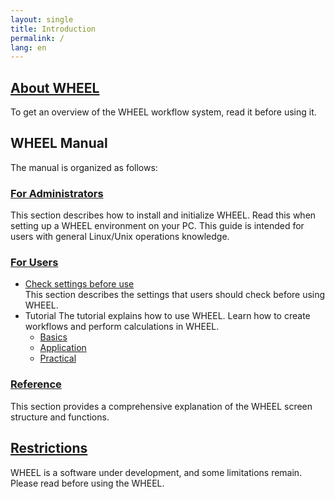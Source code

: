 ```yaml
---
layout: single
title: Introduction
permalink: /
lang: en
---
```


## [About WHEEL](about/)
To get an overview of the WHEEL workflow system, read it before using it.

## WHEEL Manual
The manual is organized as follows:

### [For Administrators](for_admins/how_to_boot/)
This section describes how to install and initialize WHEEL. Read this when setting up a WHEEL environment on your PC. This guide is intended for users with general Linux/Unix operations knowledge.

### [For Users](tutorial/)
* [Check settings before use](preparation_for_use/)  
This section describes the settings that users should check before using WHEEL.
* Tutorial
The tutorial explains how to use WHEEL.
Learn how to create workflows and perform calculations in WHEEL.
  * [Basics](tutorial/1_basic_tutorial/)
  * [Application](tutorial/2_advanced_tutorial/)
  * [Practical](tutorial/3_application_tutorial/)

### [Reference](reference/)
This section provides a comprehensive explanation of the WHEEL screen structure and functions.

## [Restrictions](attention/)
WHEEL is a software under development, and some limitations remain.
Please read before using the WHEEL.